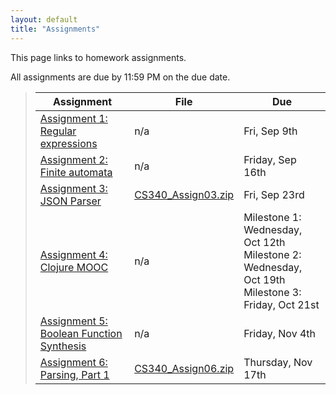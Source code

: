 ```yaml
---
layout: default
title: "Assignments"
---
```


This page links to homework assignments.

All assignments are due by 11:59 PM on the due date.

> Assignment | File | Due
> ---------- | ---- | ---
> [Assignment 1: Regular expressions](assign01.html) | n/a | Fri, Sep 9th
> [Assignment 2: Finite automata](assign02.html) | n/a | Friday, Sep 16th
> [Assignment 3: JSON Parser](assign03.html) | [CS340\_Assign03.zip](CS340_Assign03.zip) | Fri, Sep 23rd
> [Assignment 4: Clojure MOOC](assign04.html) | n/a | Milestone 1: Wednesday, Oct 12th<br>Milestone 2: Wednesday, Oct 19th<br>Milestone 3: Friday, Oct 21st
> [Assignment 5: Boolean Function Synthesis](assign05.html) | n/a | Friday, Nov 4th
> [Assignment 6: Parsing, Part 1](assign06.html) | [CS340\_Assign06.zip](CS340_Assign06.zip) | Thursday, Nov 17th

<!--
> [Assignment 4: Clojure MOOC](assign04.html) | n/a | Milestone 1: Monday, Oct 5th<br>Milestone 2: Monday, Oct 12th<br>Milestone 3: Thursday, Oct 22nd
> [Assignment 6: Parsing, Part 1](assign06.html) | [CS340\_Assign06.zip](CS340_Assign06.zip) | Friday, Nov 6th 
> [Assignment 7: Parsing, Part 2](assign07.html) | [CS340\_Assign07.zip](CS340_Assign07.zip) | Wednesday, Nov 18th 
> [Assignment 8: Code Generation](assign08.html) | [CS340\_Assign08.zip](CS340_Assign08.zip) | Friday, Dec 11th 
-->
